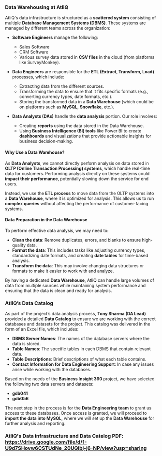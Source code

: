 ### **Data Warehousing at AtliQ**

AtliQ's data infrastructure is structured as a **scattered system** consisting of multiple **Database Management Systems (DBMS)**. These systems are managed by different teams across the organization:

- **Software Engineers** manage the following:
  - Sales Software
  - CRM Software
  - Various survey data stored in **CSV files** in the cloud (from platforms like SurveyMonkey).

- **Data Engineers** are responsible for the **ETL (Extract, Transform, Load)** processes, which include:
  - Extracting data from the different sources.
  - Transforming the data to ensure that it fits specific formats (e.g., converting currency types, date formats, etc.).
  - Storing the transformed data in a **Data Warehouse** (which could be on platforms such as **MySQL**, **Snowflake**, etc.).

- **Data Analysts (DAs)** handle the **data analysis** portion. Our role involves:
  - Creating **reports** using the data stored in the Data Warehouse.
  - Using **Business Intelligence (BI) tools** like Power BI to create **dashboards** and visualizations that provide actionable insights for business decision-making.

#### **Why Use a Data Warehouse?**

As **Data Analysts**, we cannot directly perform analysis on data stored in **OLTP (Online Transaction Processing) systems**, which handle real-time data for customers. Performing analysis directly on these systems could **impact their performance**, potentially slowing down the service for end users. 

Instead, we use the **ETL process** to move data from the OLTP systems into a **Data Warehouse**, where it is optimized for analysis. This allows us to run **complex queries** without affecting the performance of customer-facing systems.

#### **Data Preparation in the Data Warehouse**

To perform effective data analysis, we may need to:
- **Clean the data**: Remove duplicates, errors, and blanks to ensure high-quality data.
- **Format the data**: This includes tasks like adjusting currency types, standardizing date formats, and creating **date tables** for time-based analysis.
- **Transform the data**: This may involve changing data structures or formats to make it easier to work with and analyze.

By having a dedicated **Data Warehouse**, AtliQ can handle large volumes of data from multiple sources while maintaining system performance and ensuring that the data is clean and ready for analysis.


### **AtliQ’s Data Catalog**

As part of the project’s data analysis process, **Tony Sharma (DA Lead)** provided a detailed **Data Catalog** to ensure we are working with the correct databases and datasets for the project. This catalog was delivered in the form of an Excel file, which includes:

- **DBMS Server Names**: The names of the database servers where the data is stored.
- **Table Names**: The specific tables in each DBMS that contain relevant data.
- **Table Descriptions**: Brief descriptions of what each table contains.
- **Contact Information for Data Engineering Support**: In case any issues arise while working with the databases.

Based on the needs of the **Business Insight 360** project, we have selected the following two data servers and datasets:

- **gdb041**
- **gdb056**

The next step in the process is for the **Data Engineering team** to grant us access to these databases. Once access is granted, we will proceed to **import the data into MySQL**, where we will set up the **Data Warehouse** for further analysis and reporting.

### AtliQ's Data infrastructure and Data Catelog PDF: https://drive.google.com/file/d/1-U9d7SHovw6CSTUdNe_20UQibj-j6-NP/view?usp=sharing
